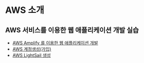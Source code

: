# AWS 소개

## AWS 서비스를 이용한 웹 애플리케이션 개발 실습 

* [AWS Amplify 를 이용한 웹 애플리케이션 개발](./build-a-web-application/)
* [AWS 계정생성(가입)](../introduction-to-development-tools/aws/create-account.md)
* [AWS LightSail 생성](../introduction-to-development-tools/aws/lightsail/)
